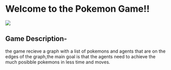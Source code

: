 #   Welcome to the Pokemon Game!!
![](https://cdn.custom-cursor.com/collections/129/cover-pokemon-preview.png)
## Game Description-
the game recieve a graph with a list of pokemons and agents that are on the edges of the graph,the main goal is that the agents need to achieve the much posibble pokemons in less time and moves.
## 
